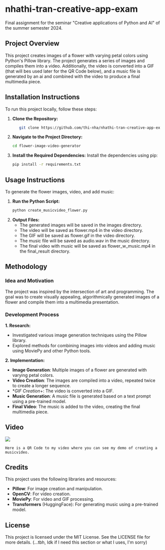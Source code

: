 # **nhathi-tran-creative-app-exam**
Final assignment for the seminar "Creative applications of Python and AI" of the summer semester 2024.

## **Project Overview**
This project creates images of a flower with varying petal colors using Python's Pillow library. The project generates a series of images and compiles them into a video. Additionally, the video is converted into a GIF (that will bes used later for the QR Code below), and a music file is generated by an ai and combined with the video to produce a final multimedia piece.

## **Installation Instructions**
To run this project locally, follow these steps:

1. **Clone the Repository:**
   ```bash
      git clone https://github.com/thi-nha/nhathi-tran-creative-app-exam.git

2. **Navigate to the Project Directory:**
   ```bash
   cd flower-image-video-generator

3. **Install the Required Dependencies:**
Install the dependencies using pip:
   ```bash
   pip install -r requirements.txt

## **Usage Instructions**
To generate the flower images, video, and add music:

1. **Run the Python Script:**
   ```bash
   python create_musicvideo_flower.py

2. **Output Files:**
   - The generated images will be saved in the images directory.
   - The video will be saved as flower.mp4 in the video directory.
   - The GIF will be saved as flower.gif in the video directory.
   - The music file will be saved as audio.wav in the music directory.
   - The final video with music will be saved as flower_w_music.mp4 in the final_result directory.

## **Methodology**
### **Idea and Motivation**
The project was inspired by the intersection of art and programming. The goal was to create visually appealing, algorithmically generated images of a flower and compile them into a multimedia presentation.

### **Development Process**
**1. Research:**
- Investigated various image generation techniques using the Pillow library.
- Explored methods for combining images into videos and adding music using MoviePy and other Python tools.

**2. Implementation:**
- **Image Generation**: Multiple images of a flower are generated with varying petal colors.
- **Video Creation**: The images are compiled into a video, repeated twice to create a longer sequence.
- **GIF Creation*+: The video is converted into a GIF.
- **Music Generation**: A music file is generated based on a text prompt using a pre-trained model.
- **Final Video**: The music is added to the video, creating the final multimedia piece.

## **Video**
![](QR_to_myVideo.gif)
````
Here is a QR Code to my video where you can see my demo of creating a musicvideo.
````
## **Credits**
This project uses the following libraries and resources:
- **Pillow**: For image creation and manipulation.
- **OpenCV**: For video creation.
- **MoviePy**: For video and GIF processing.
- **Transformers** (HuggingFace): For generating music using a pre-trained model.

## **License**
This project is licensed under the MIT License. See the LICENSE file for more details.
(...tbh, Idk if I need this section or what I uses, I'm sorry)
